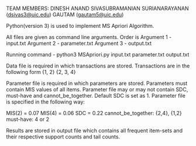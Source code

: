 
TEAM MEMBERS:
DINESH ANAND SIVASUBRAMANIAN SURIANARAYANAN (dsivas3@uic.edu)
GAUTAM (gautam5@uic.edu)


Python(version 3) is used to implement MS Apriori Algorithm. 

All files are given as command line arguments. Order is
Argument 1 - input.txt
Argument 2 - parameter.txt
Argument 3 - output.txt

Running command - python3 MSApriori.py input.txt parameter.txt output.txt


Data file is required in which transactions are stored. Transactions are in the following form
{1, 2}
{2, 3, 4}

Parameter file is required in which parameters are stored. Parameters must contain MIS values of all items. Parameter file may or may not contain SDC, must-have and cannot_be_together.
Default SDC is set as 1.
Parameter file is specified in the following way:

MIS(2) = 0.07
MIS(4) = 0.06
SDC = 0.22
cannot_be_together: {2,4}, {1,2}
must-have: 4 or 2

Results are stored in output file which contains all frequent item-sets and their respective support counts and tail counts.
